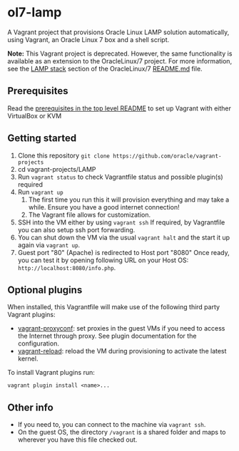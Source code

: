 # ol7-lamp

A Vagrant project that provisions Oracle Linux LAMP solution automatically, using Vagrant, an Oracle Linux 7 box and a shell script.

__Note:__ This Vagrant project is deprecated. However, the same functionality is
available as an extension to the OracleLinux/7 project. For more information,
see the [LAMP stack](../OracleLinux/7/README.md#lamp-stack) section of the
OracleLinux/7 [README.md](../OracleLinux/7/README.md) file.

## Prerequisites

Read the [prerequisites in the top level README](../README.md#prerequisites) to set up Vagrant with either VirtualBox or KVM

## Getting started

1. Clone this repository `git clone https://github.com/oracle/vagrant-projects`
2. cd vagrant-projects/LAMP
3. Run `vagrant status` to check Vagrantfile status and possible plugin(s) required
4. Run `vagrant up`
   1. The first time you run this it will provision everything and may take a while. Ensure you have a good internet connection!
   2. The Vagrant file allows for customization.
5. SSH into the VM either by using `vagrant ssh`
   If required, by Vagrantfile you can also setup ssh port forwarding.
6. You can shut down the VM via the usual `vagrant halt` and the start it up again via `vagrant up`.
7. Guest port "80" (Apache) is redirected to Host port "8080"
   Once ready, you can test it by opening following URL on your Host OS: `http://localhost:8080/info.php`.

## Optional plugins

When installed, this Vagrantfile will make use of the following third party Vagrant plugins:

- [vagrant-proxyconf](https://github.com/tmatilai/vagrant-proxyconf): set
proxies in the guest VMs if you need to access the Internet through proxy. See
plugin documentation for the configuration.
- [vagrant-reload](https://github.com/aidanns/vagrant-reload): reload the VM
during provisioning to activate the latest kernel.

To install Vagrant plugins run:

```shell
vagrant plugin install <name>...
```

## Other info

- If you need to, you can connect to the machine via `vagrant ssh`.
- On the guest OS, the directory `/vagrant` is a shared folder and maps to wherever you have this file checked out.
